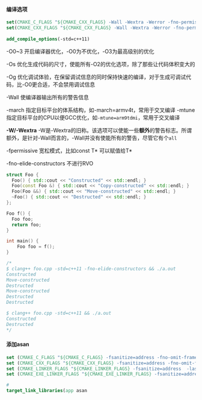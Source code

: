 #### 编译选项

```cmake
set(CMAKE_C_FLAGS "${CMAKE_CXX_FLAGS} -Wall -Wextra -Werror -fno-permissive -fpermissive -g")
set(CMAKE_CXX_FLAGS "${CMAKE_CXX_FLAGS} -Wall -Wextra -Werror -fno-permissive -fpermissive -g")
    
add_compile_options(-std=c++11)
```



-O0~3	开启编译器优化，-O0为不优化，-O3为最高级别的优化

-Os	优化生成代码的尺寸，使能所有-O2的优化选项，除了那些让代码体积变大的

-Og	优化调试体验，在保留调试信息的同时保持快速的编译，对于生成可调试代码，比-O0更合适，不会禁用调试信息

-Wall	使编译器输出所有的警告信息

-march	指定目标平台的体系结构，如-march=armv4t，常用于交叉编译
-mtune	指定目标平台的CPU以便GCC优化，如`-mtune=arm9tdmi`，常用于交叉编译

**-W/-Wextra**  -W是-Wextra的旧称。该选项可以使能一些**额外**的警告标志。所谓额外，是针对-Wall而言的，-Wall并没有使能所有的警告，尽管它有个`all`

-fpermissive 宽松模式，比如const T* 可以赋值给T*

-fno-elide-constructors 不进行RVO

```cpp
struct Foo {
  Foo() { std::cout << "Constructed" << std::endl; }
  Foo(const Foo &) { std::cout << "Copy-constructed" << std::endl; }
  Foo(Foo &&) { std::cout << "Move-constructed" << std::endl; }
  ~Foo() { std::cout << "Destructed" << std::endl; }
};

Foo f() {
  Foo foo;
  return foo;
}

int main() { 
    Foo foo = f(); 
}

/*
$ clang++ foo.cpp -std=c++11 -fno-elide-constructors && ./a.out
Constructed
Move-constructed
Destructed
Move-constructed
Destructed
Destructed

$ clang++ foo.cpp -std=c++11 && ./a.out
Constructed
Destructed
*/
```

#### 添加asan
``` cmake
set (CMAKE_C_FLAGS "${CMAKE_C_FLAGS} -fsanitize=address -fno-omit-frame-pointer")
set (CMAKE_CXX_FLAGS "${CMAKE_CXX_FLAGS} -fsanitize=address -fno-omit-frame-pointer ")
set (CMAKE_LINKER_FLAGS "${CMAKE_LINKER_FLAGS} -fsanitize=address  -lasan -lstdc++ ")
set (CMAKE_EXE_LINKER_FLAGS "${CMAKE_EXE_LINKER_FLAGS} -fsanitize=address  -lasan -lstdc++ ")

# 
target_link_libraries(app asan
```



